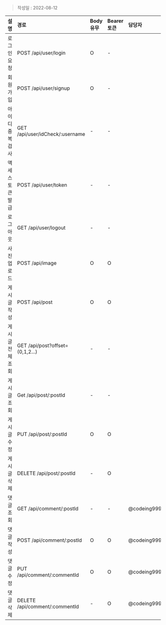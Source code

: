 > 작성일 : 2022-08-12

| 설명              | 경로                            | Body 유무 |  Bearer 토큰 | 담당자 |
| :---------------  | :----------------------------- | :-------- | :---------- | :---- |
| 로그인 요청       | POST /api/user/login            | O         | -           |  |
| 회원가입          | POST /api/user/signup           | O         | -           |  |
| 아이디 중복 검사  | GET /api/user/idCheck/:username | -         | -           |  |
| 액세스 토큰 발급  | POST /api/user/token            | -         | -           |  |
| 로그아웃          | GET /api/user/logout            | -         | -           |  |
| 사진 업로드       | POST /api/image                 | O         | O           |  |
| 게시글 작성       | POST /api/post                  | O         | O           |  |
| 게시글 전체 조회  | GET /api/post?offset=(0,1,2...) | -         | -           |   |
| 게시글 조회       | Get /api/post/:postId           | -         | -           |  |
| 게시글 수정       | PUT /api/post/:postId           | O         | O           |  |
| 게시글 삭제       | DELETE /api/post/:postId        | -         | O           |  |
| 댓글 조회         | GET /api/comment/:postId        | -         | -           | @codeing999 |
| 댓글 작성         | POST /api/comment/:postId       | O         | O           | @codeing999 |
| 댓글 수정         | PUT /api/comment/:commentId      | O         | O           | @codeing999 |
| 댓글 삭제         | DELETE /api/comment/:commentId  | -         | O           | @codeing999 |
